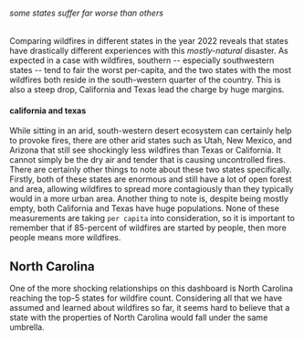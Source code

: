 ###### some states suffer far worse than others
Comparing wildfires in different states in the year 2022 reveals that states have drastically different experiences with this *mostly-natural* disaster. As expected in a case with wildfires, southern -- especially southwestern states -- tend to fair the worst per-capita, and the two states with the most wildfires both reside in 
the south-western quarter of the country. This is also a steep drop, California and Texas lead the charge by huge margins.
#### california and texas
While sitting in an arid, south-western desert ecosystem can certainly help to provoke fires, there are other arid states such as Utah, New Mexico, and Arizona that still see shockingly less wildfires than Texas or California. 
It cannot simply be the dry air and tender that is causing uncontrolled fires. There are certainly other things to note about these two states specifically. Firstly, both of these states are enormous and still have a lot 
of open forest and area, allowing wildfires to spread more contagiously than they typically would in a more urban area. Another thing to note is, despite being mostly empty, both California and Texas have huge populations. None 
of these measurements are taking `per capita` into consideration, so it is important to remember that if 85-percent of wildfires are started by people, then more people means more wildfires.
## North Carolina
One of the more shocking relationships on this dashboard is North Carolina reaching the top-5 states for wildfire count. Considering all that we have assumed and learned about wildfires so far, it seems hard to believe that a state with the 
properties of North Carolina would fall under the same umbrella.